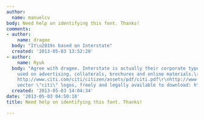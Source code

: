 ```yaml
---
author:
  name: manuelcv
body: Need help on identifying this font. Thanks!
comments:
- author:
    name: dragee
  body: "It\u2019s based on Interstate"
  created: '2013-05-03 13:52:28'
- author:
    name: Ryuk
  body: "Agree with dragee. Interstate is actually their corporate typeface, massively
    used on advertising, collaterals, brochures and online materials.\r\nSamples:
    http://www.citi.com/citi/citizen/assets/pdf/citi.pdf\r\nhttp://www.citigroup.com/citi/investor/quarterly/2012/ar11c_en.pdf\r\nMany
    vector \"citi\" logos, freely and legally available to download: http://www.brandsoftheworld.com/search/logo?search_api_views_fulltext=citi"
  created: '2013-05-03 14:04:34'
date: '2013-05-03 04:50:18'
title: Need help on identifying this font. Thanks!

---
```

